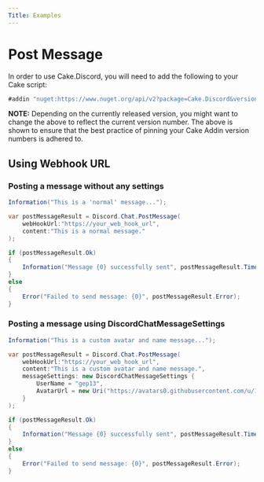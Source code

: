 ```yaml
---
Title: Examples
---
```


# Post Message

In order to use Cake.Discord, you will need to add the following to your Cake script:

```csharp
#addin "nuget:https://www.nuget.org/api/v2?package=Cake.Discord&version=0.1.0"
```

**NOTE:** Depending on the currently released version, you might want to change the above to reflect the current version number.  The above is shown to ensure that the best practice of pinning your Cake Addin version numbers is adhered to.

## Using Webhook URL

### Posting a message without any settings

```csharp
Information("This is a 'normal' message...");

var postMessageResult = Discord.Chat.PostMessage(
    webHookUrl:"https://your_web_hook_url",
    content:"This is a normal message."
);

if (postMessageResult.Ok)
{
    Information("Message {0} successfully sent", postMessageResult.TimeStamp);
}
else
{
    Error("Failed to send message: {0}", postMessageResult.Error);
}
```

### Posting a message using DiscordChatMessageSettings

```csharp
Information("This is a custom avatar and name message...");

var postMessageResult = Discord.Chat.PostMessage(
    webHookUrl:"https://your_web_hook_url",
    content:"This is a custom avatar and name message.",
    messageSettings: new DiscordChatMessageSettings {
        UserName = "gep13",
        AvatarUrl = new Uri("https://avatars0.githubusercontent.com/u/1271146?s=400&v=4")
    }
);

if (postMessageResult.Ok)
{
    Information("Message {0} successfully sent", postMessageResult.TimeStamp);
}
else
{
    Error("Failed to send message: {0}", postMessageResult.Error);
}
```
